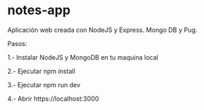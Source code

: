 # notes-app
Aplicación web creada con NodeJS y Express.
Mongo DB y Pug.

Pasos:

1.- Instalar NodeJS y MongoDB en tu maquina local

2.- Ejecutar npm install

3.- Ejecutar npm run dev

4.- Abrir https://localhost:3000

